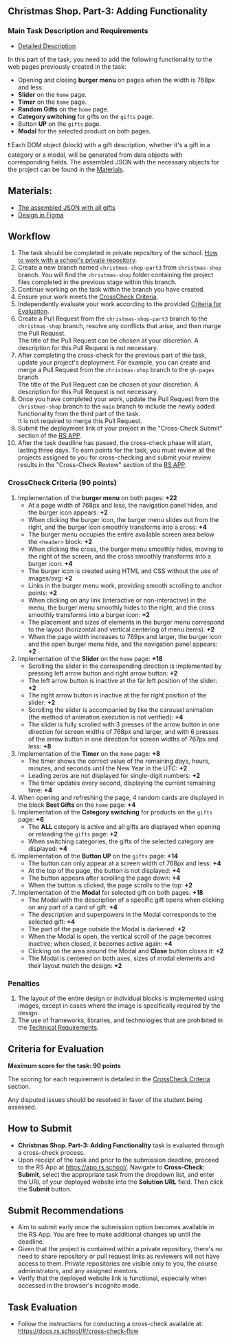 ## Christmas Shop. Part-3: Adding Functionality

### Main Task Description and Requirements

- [Detailed Description](christmas-shop.md)

In this part of the task, you need to add the following functionality to the web pages previously created in the task:

- Opening and closing **burger menu** on pages when the width is 768px and less.
- **Slider** on the `home` page.
- **Timer** on the `home` page.
- **Random Gifts** on the `home` page.
- **Category switching** for gifts on the `gifts` page.
- Button **UP** on the `gifts` page.
- **Modal** for the selected product on both pages.

❗ Each DOM object (block) with a gift description, whether it's a gift in a category or a modal, will be generated from data objects with corresponding fields. The assembled JSON with the necessary objects for the project can be found in the [Materials](#materials).

## Materials:

- [The assembled JSON with all gifts](gifts.json)
- [Design in Figma](https://www.figma.com/design/zTB01BwWZVoXYK5atH3eZT/Cristmas-Shop)

## Workflow

1. The task should be completed in private repository of the school. [How to work with a school's private repository](https://docs.rs.school/#/private-repository).
2. Create a new branch named `christmas-shop-part3` from `christmas-shop` branch. You will find the `christmas-shop` folder containing the project files completed in the previous stage within this branch.
3. Continue working on the task within the branch you have created.
4. Ensure your work meets the [CrossCheck Criteria](#crosscheck-criteria).
5. Independently evaluate your work according to the provided [Criteria for Evaluation](#criteria-for-evaluation).
6. Create a Pull Request from the `christmas-shop-part3` branch to the `christmas-shop` branch, resolve any conflicts that arise, and then marge the Pull Request.  
   The title of the Pull Request can be chosen at your discretion. A description for this Pull Request is not necessary.
7. After completing the cross-check for the previous part of the task, update your project's deployment. For example, you can create and merge a Pull Request from the `christmas-shop` branch to the `gh-pages` branch.  
   The title of the Pull Request can be chosen at your discretion. A description for this Pull Request is not necessary.
8. Once you have completed your work, update the Pull Request from the `christmas-shop` branch to the `main` branch to include the newly added functionality from the third part of the task.  
   It is not required to merge this Pull Request.
9. Submit the deployment link of your project in the "Cross-Check Submit" section of the [RS APP](https://app.rs.school/).
10. After the task deadline has passed, the cross-check phase will start, lasting three days. To earn points for the task, you must review all the projects assigned to you for cross-checking and submit your review results in the "Cross-Check Review" section of the [RS APP](https://app.rs.school/).

### CrossCheck Criteria (90 points)

1. Implementation of the **burger menu** on both pages: **+22**
   - At a page width of 768px and less, the navigation panel hides, and the burger icon appears: **+2**
   - When clicking the burger icon, the burger menu slides out from the right, and the burger icon smoothly transforms into a cross: **+4**
   - The burger menu occupies the entire available screen area below the `<header>` block: **+2**
   - When clicking the cross, the burger menu smoothly hides, moving to the right of the screen, and the cross smoothly transforms into a burger icon: **+4**
   - The burger icon is created using HTML and CSS without the use of images/svg: **+2**
   - Links in the burger menu work, providing smooth scrolling to anchor points: **+2**
   - When clicking on any link (interactive or non-interactive) in the menu, the burger menu smoothly hides to the right, and the cross smoothly transforms into a burger icon: **+2**
   - The placement and sizes of elements in the burger menu correspond to the layout (horizontal and vertical centering of menu items): **+2**
   - When the page width increases to 769px and larger, the burger icon and the open burger menu hide, and the navigation panel appears: **+2**
2. Implementation of the **Slider** on the `home` page: **+18**
   - Scrolling the slider in the corresponding direction is implemented by pressing left arrow button and right arrow button: **+2**
   - The left arrow button is inactive at the far left position of the slider: **+2**
   - The right arrow button is inactive at the far right position of the slider: **+2**
   - Scrolling the slider is accompanied by like the carousel animation (the method of animation execution is not verified): **+4**
   - The slider is fully scrolled with 3 presses of the arrow button in one direction for screen widths of 768px and larger, and with 6 presses of the arrow button in one direction for screen widths of 767px and less: **+8**
3. Implementation of the **Timer** on the `home` page: **+8**
   - The timer shows the correct value of the remaining days, hours, minutes, and seconds until the New Year in the UTC: **+2**
   - Leading zeros are not displayed for single-digit numbers: **+2**
   - The timer updates every second, displaying the current remaining time: **+4**
4. When opening and refreshing the page, 4 random cards are displayed in the block **Best Gifts** on the `home` page: **+4**
5. Implementation of the **Category switching** for products on the `gifts` page: **+6**
   - The **ALL** category is active and all gifts are displayed when opening or reloading the `gifts` page: **+2**
   - When switching categories, the gifts of the selected category are displayed: **+4**
6. Implementation of the **Button UP** on the `gifts` page: **+14**
   - The button can only appear at a screen width of 768px and less: **+4**
   - At the top of the page, the button is not displayed: **+4**
   - The button appears after scrolling the page down: **+4**
   - When the button is clicked, the page scrolls to the top: **+2**
7. Implementation of the **Modal** for selected gift on both pages: **+18**
   - The Modal with the description of a specific gift opens when clicking on any part of a card of gift: **+4**
   - The description and superpowers in the Modal corresponds to the selected gift: **+4**
   - The part of the page outside the Modal is darkened: **+2**
   - When the Modal is open, the vertical scroll of the page becomes inactive; when closed, it becomes active again: **+4**
   - Clicking on the area around the Modal and **Close** button closes it: **+2**
   - The Modal is centered on both axes, sizes of modal elements and their layout match the design: **+2**

### Penalties

1. The layout of the entire design or individual blocks is implemented using images, except in cases where the image is specifically required by the design.
2. The use of frameworks, libraries, and technologies that are prohibited in the [Technical Requirements](./christmas-shop.md#technical-requirements).

## Criteria for Evaluation

**Maximum score for the task: 90 points**

The scoring for each requirement is detailed in the [CrossCheck Criteria](#crosscheck-criteria) section.

Any disputed issues should be resolved in favor of the student being assessed.

## How to Submit

- **Christmas Shop. Part-3: Adding Functionality** task is evaluated through a cross-check process.
- Upon receipt of the task and prior to the submission deadline, proceed to the RS App at https://app.rs.school/. Navigate to **Cross-Check: Submit**, select the appropriate task from the dropdown list, and enter the URL of your deployed website into the **Solution URL** field. Then click the **Submit** button.

## Submit Recommendations

- Aim to submit early once the submission option becomes available in the RS App. You are free to make additional changes up until the deadline.
- Given that the project is contained within a private repository, there's no need to share repository or pull request links as reviewers will not have access to them. Private repositories are visible only to you, the course administrators, and any assigned mentors.
- Verify that the deployed website link is functional, especially when accessed in the browser's incognito mode.

## Task Evaluation

- Follow the instructions for conducting a cross-check available at: https://docs.rs.school/#/cross-check-flow

